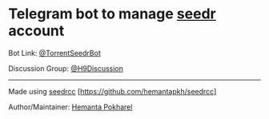 # Telegram bot to manage [seedr](https://seedr.cc) account

Bot Link: [@TorrentSeedrBot](https://t.me/torrentSeedrBot)

Discussion Group: [@H9Discussion](https://t.me/h9discussion)

---

Made using [seedrcc](https://pypi.org/project/seedrcc) [https://github.com/hemantapkh/seedrcc]

Author/Maintainer: [Hemanta Pokharel](https://github.com/hemantapkh)
